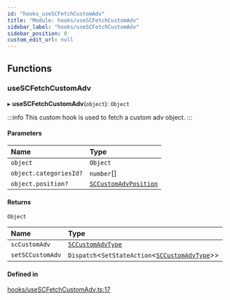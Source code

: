 ```yaml
---
id: "hooks_useSCFetchCustomAdv"
title: "Module: hooks/useSCFetchCustomAdv"
sidebar_label: "hooks/useSCFetchCustomAdv"
sidebar_position: 0
custom_edit_url: null
---
```


## Functions

### useSCFetchCustomAdv

▸ **useSCFetchCustomAdv**(`object`): `Object`

:::info
This custom hook is used to fetch a custom adv object.
:::

#### Parameters

| Name | Type |
| :------ | :------ |
| `object` | `Object` |
| `object.categoriesId?` | `number`[] |
| `object.position?` | [`SCCustomAdvPosition`](../enums/types_customAdv.SCCustomAdvPosition) |

#### Returns

`Object`

| Name | Type |
| :------ | :------ |
| `scCustomAdv` | [`SCCustomAdvType`](../interfaces/types_customAdv.SCCustomAdvType) |
| `setSCCustomAdv` | `Dispatch`<`SetStateAction`<[`SCCustomAdvType`](../interfaces/types_customAdv.SCCustomAdvType)\>\> |

#### Defined in

[hooks/useSCFetchCustomAdv.ts:17](https://github.com/selfcommunity/community-ui/blob/487fa8c/packages/sc-core/src/hooks/useSCFetchCustomAdv.ts#L17)
